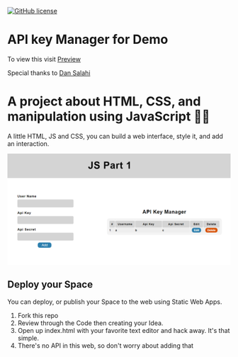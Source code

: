 [![GitHub license](https://img.shields.io/github/license/microsoft/Web-Dev-For-Beginners.svg)](https://github.com/microsoft/Web-Dev-For-Beginners/blob/master/LICENSE)

# API key Manager for Demo 

To view this visit [Preview](https://jkourosh.github.io/API-Key-Manager/)

Special thanks to [Dan Salahi](https://github.com/dansalahi)

# A project about HTML, CSS, and manipulation using JavaScript 🌵🌱

A little HTML, JS and CSS, you can build a web interface, style it, and add an interaction.

![my space](./assets/img/preview.png)

## Deploy your Space

You can deploy, or publish your Space to the web using Static Web Apps.

1. Fork this repo
2. Review  through the Code then creating your Idea.
3. Open up index.html with your favorite text editor and hack away. It's that simple.
4. There's no API in this web, so don't worry about adding that